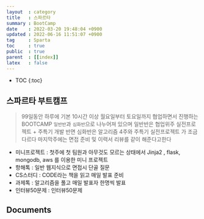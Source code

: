```yaml
---
layout  : category 
title   : 스파르타 
summary : BootCamp 
date    : 2022-03-20 19:48:04 +0900
updated : 2022-06-16 11:51:07 +0900
tag     : Sparta 
toc     : true
public  : true
parent  : [[index]] 
latex   : false
---
```

* TOC
{:toc}


## 스파르타 부트캠프
> 99일동안 하루에 기본 10시간 이상 월요일부터 토요일까지 협업하면서 진행하는 BOOTCAMP
 `일반반`과 `심화반`으로 나누어져 있으며 일반반은 협업위주 실전프로젝트 + 주특기 개발 
 반면 심화반은 알고리즘 4주와 주특기 실전프로젝트 가 조금다르다 
 마지막주에는 면접 준비 및 이력서 리뷰를 같이 해준다고한다

* 미니프로젝트 : 첫주에 첫 팀원과 아무것도 모르는 상태에서 Jinja2 , flask, mongodb, aws 를 이용한 미니 프로젝트
* 항해톡       : 일반 웹지식으로 면접시 단골 질문
* CS스터디     : CODE라는 책을 읽고 매일 발표 준비
* 과제톡       : 알고리즘을 풀고 매일 발표자 한명씩 발표
* 인터뷰50문제 : 인터뷰50문제 


## Documents

